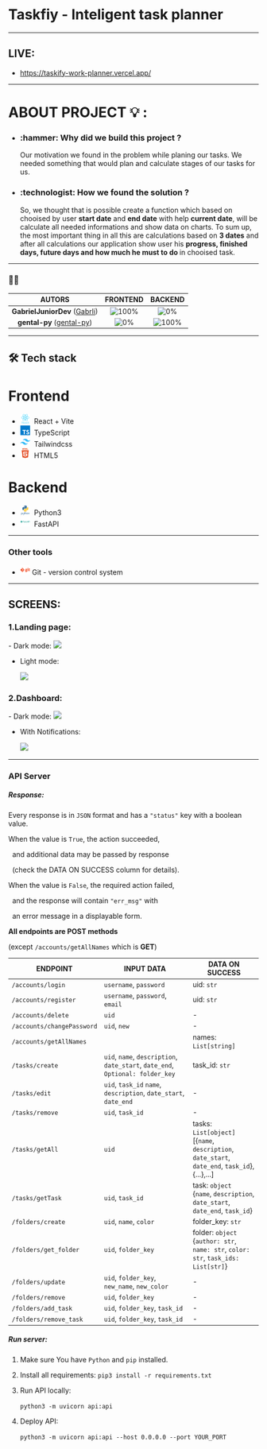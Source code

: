 <h1>Taskfiy - Inteligent task planner </h1>

---

<h2>LIVE:</h2>

- https://taskify-work-planner.vercel.app/

---

# ABOUT PROJECT :bulb: :

- <h3>:hammer: Why did we build this project ?</h3> Our motivation we found in the problem while planing our tasks. We needed something that would plan and calculate stages of our tasks for us.
- <h3>:technologist: How we found the solution ? </h3> So, we thought that is possible create a function which based on chooised by user <strong> start date</strong> and <strong> end date</strong> with help <strong> current date</strong>, will be calculate all needed informations and show data on charts. To sum up, the most important thing in all this are calculations based on <strong>3 dates</strong> and after all calculations our application show user his <strong> progress, finished days, future days and how much he must to do </strong> in chooised task.

---

### :raising_hand_man:

| AUTORS                                                     | FRONTEND                              | BACKEND                               |
|:----------------------------------------------------------:|:-------------------------------------:|:-------------------------------------:|
| **GabrielJuniorDev** ([Gabrli](https://github.com/Gabrli)) | ![100%](https://progress-bar.dev/100) | ![0%](https://progress-bar.dev/0)     |
| **gental-py** ([gental-py](https://github.com/gental-py/)) | ![0%](https://progress-bar.dev/0)     | ![100%](https://progress-bar.dev/100) |

---

## :hammer_and_wrench: Tech stack

<h1>Frontend</h1>

- <img src="https://github.com/devicons/devicon/blob/master/icons/react/react-original-wordmark.svg" title="React" alt="React" width="20" height="20"/>&nbsp; React + Vite
- <img src="https://github.com/devicons/devicon/blob/master/icons/typescript/typescript-original.svg" title="TypeScript" alt="TypeScript" width="20" height="20"/>&nbsp; TypeScript
- <img src="https://github.com/devicons/devicon/blob/master/icons/tailwindcss/tailwindcss-plain.svg"  title="CSS3" alt="CSS" width="20" height="20"/>&nbsp; Tailwindcss
- <img src="https://github.com/devicons/devicon/blob/master/icons/html5/html5-plain-wordmark.svg"  title="HTML" alt="HTML5" width="20" height="20"/>&nbsp; HTML5

<h1>Backend</h1>

- <img src="https://github.com/devicons/devicon/blob/master/icons/python/python-original-wordmark.svg"  title="Python3" alt="Python3" width="20" height="20"/>&nbsp; Python3
- <img src="https://github.com/devicons/devicon/blob/master/icons/fastapi/fastapi-original-wordmark.svg"  title="FastAPI" alt="FastAPI" width="20" height="20"/>&nbsp; FastAPI

---

### Other tools

- <img src="https://github.com/devicons/devicon/blob/master/icons/git/git-plain-wordmark.svg"  title="GIT" alt="GIT" width="20" height="20"/>  Git - version control system

---

<h2>SCREENS:</h2>
<h3>1.Landing page: </h3>
- Dark mode: 
<img src="https://github.com/Gabrli/Taskify/assets/110058841/030b5434-2656-4214-8fdc-e40a8c4c2e90"/>

- Light mode:
  
  <img src="https://github.com/Gabrli/Taskify/assets/110058841/fe667f16-3698-4486-a772-eb673f67c4d8"/>

<h3>2.Dashboard:</h3>
- Dark mode:
<img src="https://github.com/Gabrli/Taskify/assets/110058841/5dcce7b0-5bd4-42d8-a649-566996649ad3"/>

- With Notifications:
  
  <img src="https://github.com/Gabrli/Taskify/assets/110058841/9f81a1d5-6ec0-42a6-b923-6ea9d2d46fed"/>

---

### API Server

##### Response:

Every response is in `JSON` format and has a `"status"` key with a boolean value.

When the value is `True`, the action succeeded,

  and additional data may be passed by response

  (check the DATA ON SUCCESS column for details).

When the value is `False`, the required action failed,

  and the response will contain `"err_msg"` with

  an error message in a displayable form.

**All endpoints are POST methods**

(except `/accounts/getAllNames` which is **GET**)

| **ENDPOINT**               | **INPUT DATA**                                                                 | **DATA ON SUCCESS**                                                                                 |
| -------------------------- | ------------------------------------------------------------------------------ | --------------------------------------------------------------------------------------------------- |
| `/accounts/login`          | `username`, `password`                                                         | uid: `str`                                                                                          |
| `/accounts/register`       | `username`, `password`, `email`                                                | uid: `str`                                                                                          |
| `/accounts/delete`         | `uid`                                                                          | -                                                                                                   |
| `/accounts/changePassword` | `uid`, `new`                                                                   | -                                                                                                   |
| `/accounts/getAllNames`    |                                                                                | names: `List[string]`                                                                               |
| `/tasks/create`            | `uid`, `name`, `description`, `date_start`, `date_end`, `Optional: folder_key` | task_id: `str`                                                                                      |
| `/tasks/edit`              | `uid`, `task_id` `name`, `description`, `date_start`, `date_end`               | -                                                                                                   |
| `/tasks/remove`            | `uid`, `task_id`                                                               | -                                                                                                   |
| `/tasks/getAll`            | `uid`                                                                          | tasks: `List[object]`<br/>[{`name`, `description`, `date_start`, `date_end`, `task_id`}, {...},...] |
| `/tasks/getTask`           | `uid`, `task_id`                                                               | task: `object`<br/>{`name`, `description`, `date_start`, `date_end`, `task_id`}                     |
| `/folders/create`          | `uid`, `name`, `color`                                                         | folder_key: `str`                                                                                   |
| `/folders/get_folder`      | `uid`, `folder_key`                                                            | folder: `object`<br/>{`author: str`, `name: str`, `color: str`, `task_ids: List[str]`}              |
| `/folders/update`          | `uid`, `folder_key`, `new_name`, `new_color`                                   | -                                                                                                   |
| `/folders/remove`          | `uid`, `folder_key`                                                            | -                                                                                                   |
| `/folders/add_task`        | `uid`, `folder_key`, `task_id`                                                 | -                                                                                                   |
| `/folders/remove_task`     | `uid`, `folder_key`, `task_id`                                                 | -                                                                                                   |

##### Run server:

1. Make sure You have `Python` and `pip` installed.

2. Install all requirements: `pip3 install -r requirements.txt` 

3. Run API locally:
   
   `python3 -m uvicorn api:api`

4. Deploy API:
   
   `python3 -m uvicorn api:api --host 0.0.0.0 --port YOUR_PORT`
